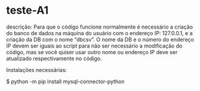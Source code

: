 # teste-A1

descrição:
Para que o código funcione normalmente é necessário a criação do banco de dados na máquina do usuário com o endereço IP: 127.0.0.1, e a criação da DB com o nome “dbcsv”.
O nome da DB e o número do endereço IP devem ser iguais ao script para não ser necessário a modificação do código, mas se você quiser usar outro nome ou endereço IP deve ser atualizado respectivamente no código.


Instalações necessárias:

$ python -m pip install mysql-connector-python

